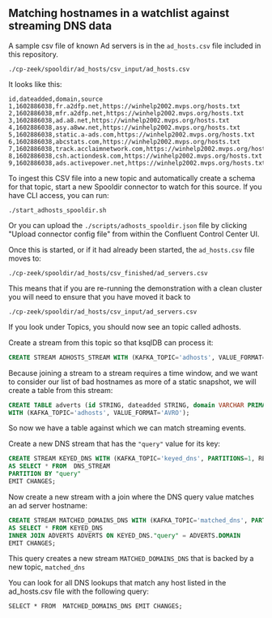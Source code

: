 ## Matching hostnames in a watchlist against streaming DNS data

A sample csv file of known Ad servers is in the `ad_hosts.csv` file included in this repository.

```
./cp-zeek/spooldir/ad_hosts/csv_input/ad_hosts.csv
```
It looks like this:
```
id,dateadded,domain,source
1,1602886038,fr.a2dfp.net,https://winhelp2002.mvps.org/hosts.txt
2,1602886038,mfr.a2dfp.net,https://winhelp2002.mvps.org/hosts.txt
3,1602886038,ad.a8.net,https://winhelp2002.mvps.org/hosts.txt
4,1602886038,asy.a8ww.net,https://winhelp2002.mvps.org/hosts.txt
5,1602886038,static.a-ads.com,https://winhelp2002.mvps.org/hosts.txt
6,1602886038,abcstats.com,https://winhelp2002.mvps.org/hosts.txt
7,1602886038,track.acclaimnetwork.com,https://winhelp2002.mvps.org/hosts.txt
8,1602886038,csh.actiondesk.com,https://winhelp2002.mvps.org/hosts.txt
9,1602886038,ads.activepower.net,https://winhelp2002.mvps.org/hosts.txt
```
To ingest this CSV file into a new topic and automatically create a schema for that topic, start a new Spooldir connector to watch for this source.  If you have CLI access, you can run:
```
./start_adhosts_spooldir.sh
```
Or you can upload the ```./scripts/adhosts_spooldir.json``` file by clicking "Upload connector config file" from within the Confluent Control Center UI.

Once this is started, or if it had already been started, the `ad_hosts.csv` file moves to:
```
./cp-zeek/spooldir/ad_hosts/csv_finished/ad_servers.csv
```
This means that if you are re-running the demonstration with a clean cluster you will need to ensure that you have moved it back to 
```
./cp-zeek/spooldir/ad_hosts/csv_input/ad_servers.csv
```

If you look under Topics, you should now see an topic called adhosts.

Create a stream from this topic so that ksqlDB can process it:
```sql
CREATE STREAM ADHOSTS_STREAM WITH (KAFKA_TOPIC='adhosts', VALUE_FORMAT='AVRO');
```

Because joining a stream to a stream requires a time window, and we want to consider our list of bad hostnames as more of a static snapshot, we will create a table from this stream:

```sql
CREATE TABLE adverts (id STRING, dateadded STRING, domain VARCHAR PRIMARY KEY, source VARCHAR)
WITH (KAFKA_TOPIC='adhosts', VALUE_FORMAT='AVRO');
```

So now we have a table against which we can match streaming events.


Create a new DNS stream that has the `"query"` value for its key:
```sql
CREATE STREAM KEYED_DNS WITH (KAFKA_TOPIC='keyed_dns', PARTITIONS=1, REPLICAS=1)
AS SELECT * FROM  DNS_STREAM
PARTITION BY "query"
EMIT CHANGES;
```
Now create a new stream with a join where the DNS query value matches an ad server hostname:
```sql
CREATE STREAM MATCHED_DOMAINS_DNS WITH (KAFKA_TOPIC='matched_dns', PARTITIONS=1, REPLICAS=1)
AS SELECT * FROM KEYED_DNS
INNER JOIN ADVERTS ADVERTS ON KEYED_DNS."query" = ADVERTS.DOMAIN
EMIT CHANGES;
```
This query creates a new stream `MATCHED_DOMAINS_DNS` that is backed by a new topic, `matched_dns` 

You can look for all DNS lookups that match any host listed in the ad_hosts.csv file with the following query:
```
SELECT * FROM  MATCHED_DOMAINS_DNS EMIT CHANGES;
```
